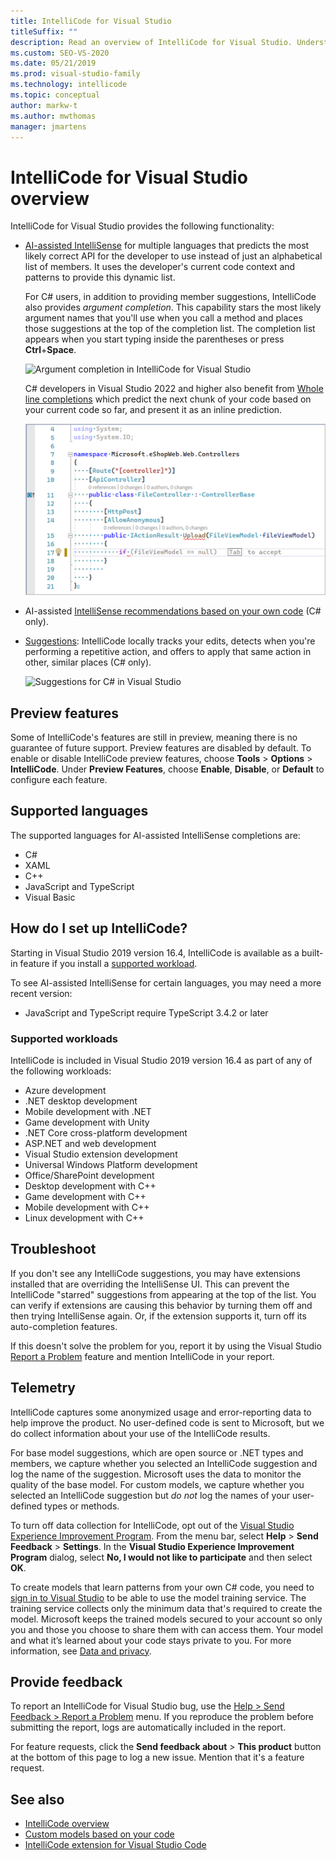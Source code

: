 ```yaml
---
title: IntelliCode for Visual Studio
titleSuffix: ""
description: Read an overview of IntelliCode for Visual Studio. Understand preview features, supported languages, prerequisites, troubleshooting issues, and telemetry.
ms.custom: SEO-VS-2020
ms.date: 05/21/2019
ms.prod: visual-studio-family
ms.technology: intellicode
ms.topic: conceptual
author: markw-t
ms.author: mwthomas
manager: jmartens
---
```

# IntelliCode for Visual Studio overview

IntelliCode for Visual Studio provides the following functionality:

- [AI-assisted IntelliSense](overview.md#context-aware-code-completions) for multiple languages that predicts the most likely correct API for the developer to use instead of just an alphabetical list of members. It uses the developer's current code context and patterns to provide this dynamic list.

   For C# users, in addition to providing member suggestions, IntelliCode also provides *argument completion*. This capability stars the most likely argument names that you'll use when you call a method and places those suggestions at the top of the completion list. The completion list appears when you start typing inside the parentheses or press **Ctrl**+**Space**.

   ![Argument completion in IntelliCode for Visual Studio](media/argument-completion.png)

   C# developers in Visual Studio 2022 and higher also benefit from [Whole line completions](visual-studio-whole-line-completions.md) which predict the next chunk of your code based on your current code so far, and present it as an inline prediction. 

   ![C# Whole line completions in Visual Studio](media/intellicode-vs-wlc-small.png)

- AI-assisted [IntelliSense recommendations based on your own code](custom-models.md) (C# only).

- [Suggestions](intellicode-suggestions.md): IntelliCode locally tracks your edits, detects when you're performing a repetitive action, and offers to apply that same action in other, similar places (C# only).

   ![Suggestions for C# in Visual Studio](media/refactorings-illustrated.png)

## Preview features

Some of IntelliCode's features are still in preview, meaning there is no guarantee of future support. Preview features are disabled by default. To enable or disable IntelliCode preview features, choose **Tools** > **Options** > **IntelliCode**. Under **Preview Features**, choose **Enable**, **Disable**, or **Default** to configure each feature.

## Supported languages

The supported languages for AI-assisted IntelliSense completions are:

- C#
- XAML
- C++ 
- JavaScript and TypeScript 
- Visual Basic 

## How do I set up IntelliCode?

Starting in Visual Studio 2019 version 16.4, IntelliCode is available as a built-in feature if you install a [supported workload](#supported-workloads). 

To see AI-assisted IntelliSense for certain languages, you may need a more recent version:

- JavaScript and TypeScript require TypeScript 3.4.2 or later

### Supported workloads

IntelliCode is included in Visual Studio 2019 version 16.4 as part of any of the following workloads:

- Azure development
- .NET desktop development
- Mobile development with .NET
- Game development with Unity
- .NET Core cross-platform development
- ASP.NET and web development
- Visual Studio extension development
- Universal Windows Platform development
- Office/SharePoint development
- Desktop development with C++
- Game development with C++
- Mobile development with C++
- Linux development with C++

## Troubleshoot

If you don't see any IntelliCode suggestions, you may have extensions installed that are overriding the IntelliSense UI. This can prevent the IntelliCode "starred" suggestions from appearing at the top of the list. You can verify if extensions are causing this behavior by turning them off and then trying IntelliSense again. Or, if the extension supports it, turn off its auto-completion features.

If this doesn't solve the problem for you, report it by using the Visual Studio [Report a Problem](/visualstudio/ide/how-to-report-a-problem-with-visual-studio) feature and mention IntelliCode in your report.

## Telemetry

IntelliCode captures some anonymized usage and error-reporting data to help improve the product. No user-defined code is sent to Microsoft, but we do collect information about your use of the IntelliCode results.

For base model suggestions, which are open source or .NET types and members, we capture whether you selected an IntelliCode suggestion and log the name of the suggestion. Microsoft uses the data to monitor the quality of the base model. For custom models, we capture whether you selected an IntelliCode suggestion but *do not* log the names of your user-defined types or methods.

To turn off data collection for IntelliCode, opt out of the [Visual Studio Experience Improvement Program](/visualstudio/ide/visual-studio-experience-improvement-program). From the menu bar, select **Help** > **Send Feedback** > **Settings**. In the **Visual Studio Experience Improvement Program** dialog, select **No, I would not like to participate** and then select **OK**.

To create models that learn patterns from your own C# code, you need to [sign in to Visual Studio](/visualstudio/ide/signing-in-to-visual-studio) to be able to use the model training service. The training service collects only the minimum data that's required to create the model. Microsoft keeps the trained models secured to your account so only you and those you choose to share them with can access them. Your model and what it’s learned about your code stays private to you. For more information, see [Data and privacy](custom-models.md#data-and-privacy).

## Provide feedback

To report an IntelliCode for Visual Studio bug, use the [Help > Send Feedback > Report a Problem](/visualstudio/ide/how-to-report-a-problem-with-visual-studio) menu. If you reproduce the problem before submitting the report, logs are automatically included in the report.

For feature requests, click the  **Send feedback about** > **This product** button at the bottom of this page to log a new issue. Mention that it's a feature request.

## See also

- [IntelliCode overview](overview.md)
- [Custom models based on your code](custom-models.md)
- [IntelliCode extension for Visual Studio Code](intellicode-visual-studio-code.md)

